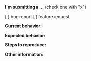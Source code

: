 **I'm submitting a ...**  (check one with "x")

[ ] bug report
[ ] feature request

**Current behavior:**


**Expected behavior:**


**Steps to reproduce:**


**Other information:**
